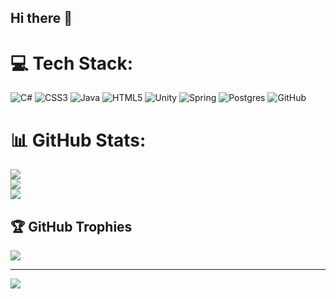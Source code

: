 ## Hi there 👋



# 💻 Tech Stack:
![C#](https://img.shields.io/badge/c%23-%23239120.svg?style=for-the-badge&logo=csharp&logoColor=white) ![CSS3](https://img.shields.io/badge/css3-%231572B6.svg?style=for-the-badge&logo=css3&logoColor=white) ![Java](https://img.shields.io/badge/java-%23ED8B00.svg?style=for-the-badge&logo=openjdk&logoColor=white) ![HTML5](https://img.shields.io/badge/html5-%23E34F26.svg?style=for-the-badge&logo=html5&logoColor=white) ![Unity](https://img.shields.io/badge/unity-%23000000.svg?style=for-the-badge&logo=unity&logoColor=white) ![Spring](https://img.shields.io/badge/spring-%236DB33F.svg?style=for-the-badge&logo=spring&logoColor=white) ![Postgres](https://img.shields.io/badge/postgres-%23316192.svg?style=for-the-badge&logo=postgresql&logoColor=white) ![GitHub](https://img.shields.io/badge/github-%23121011.svg?style=for-the-badge&logo=github&logoColor=white)
# 📊 GitHub Stats:
![](https://github-readme-stats.vercel.app/api?username=SergeyGT&theme=great-gatsby&hide_border=false&include_all_commits=true&count_private=true)<br/>
![](https://nirzak-streak-stats.vercel.app/?user=SergeyGT&theme=great-gatsby&hide_border=false)<br/>
![](https://github-readme-stats.vercel.app/api/top-langs/?username=SergeyGT&theme=great-gatsby&hide_border=false&include_all_commits=true&count_private=true&layout=compact)

## 🏆 GitHub Trophies
![](https://github-profile-trophy.vercel.app/?username=SergeyGT&theme=monokai&no-frame=false&no-bg=true&margin-w=4)



---
[![](https://visitcount.itsvg.in/api?id=SergeyGT&icon=0&color=11)](https://visitcount.itsvg.in)

<!-- Proudly created with GPRM ( https://gprm.itsvg.in ) -->
